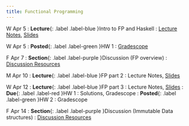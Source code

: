 ```yaml
---
title: Functional Programming
---
```


W Apr 5
: **Lecture**{: .label .label-blue }Intro to FP and Haskell
  : [Lecture Notes]({{site.baseurl}}/lectures/02/), [Slides](https://docs.google.com/presentation/d/1irnNsw7n355MdHlIA7bYqjMirG-oOj9H/edit?usp=share_link&ouid=101757866260235503028&rtpof=true&sd=true)

W Apr 5
: **Posted**{: .label .label-green }HW 1
  : [Gradescope](https://www.gradescope.com/courses/529662/assignments/2801558)

F Apr 7
: **Section**{: .label .label-purple }Discussion (FP overview)
  : [Discussion Resources](https://drive.google.com/drive/folders/1TBOqhuq2-JFEcW0KNkbnC6UXtpGUsATe)

M Apr 10
: **Lecture**{: .label .label-blue }FP part 2
  : Lecture Notes, [Slides](https://docs.google.com/presentation/d/1irnNsw7n355MdHlIA7bYqjMirG-oOj9H/edit?usp=share_link&ouid=101757866260235503028&rtpof=true&sd=true)

W Apr 12
: **Lecture**{: .label .label-blue }FP part 3
  : Lecture Notes, [Slides](https://docs.google.com/presentation/d/1irnNsw7n355MdHlIA7bYqjMirG-oOj9H/edit?usp=share_link&ouid=101757866260235503028&rtpof=true&sd=true)
: **Due**{: .label .label-red }HW 1
  : Solutions, Gradescope
: **Posted**{: .label .label-green }HW 2
  : Gradescope

F Apr 14
: **Section**{: .label .label-purple }Discussion (Immutable Data structures)
  : [Discussion Resources](https://drive.google.com/drive/folders/1TBOqhuq2-JFEcW0KNkbnC6UXtpGUsATe)
